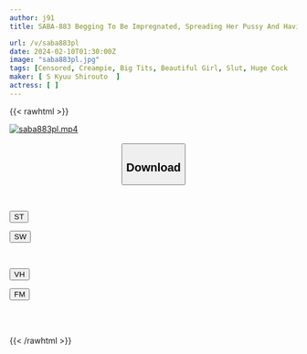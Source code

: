```yaml
---
author: j91
title: SABA-883 Begging To Be Impregnated, Spreading Her Pussy And Having Sex With A Big Dick 02

url: /v/saba883pl
date: 2024-02-10T01:30:00Z
image: "saba883pl.jpg"
tags: [Censored, Creampie, Big Tits, Beautiful Girl, Slut, Huge Cock	]
maker: [ S Kyuu Shirouto  ]
actress: [ ]
---
```



{{< rawhtml >}}

<div class="video" data-videoid="6bp8xmoOWvc9w4k">
    <a href="javascript:;">
        <img src="/v/saba883pl/saba883pl.jpg" width="WIDTH" height="HEIGHT" alt="saba883pl.mp4" loading="lazy">
    </a>
</div>

<script type="text/javascript" src="https://j91.asia/asset/on-demand-st.js"></script>

<br>
  <link rel="stylesheet" href="https://j91.asia/asset/bs5.css">
  
  <center>
  <button class="btn btn-primary" type="button" data-bs-toggle="collapse" data-bs-target=".multi-collapse" aria-expanded="false" aria-controls="multiCollapseExample1 multiCollapseExample2"><h2>Download</h2></button></center>
</p>
<div class="row">
  <div class="col">
    <div class="collapse multi-collapse" id="multiCollapseExample1">
      <div class="card card-body">
	      	      <br>
<div class="buttons">  
<p><a href="https://streamtape.to/v/6bp8xmoOWvc9w4k" target="_blank"><button class="btn-hover color-3"><i class="fa fa-download"></i> ST</button></a></p>
<p><a href="https://cdnwish.com/d9qrtnfty2n8" target="_blank"><button class="btn-hover color-2"><i class="fa fa-download"></i> SW</button></a></p></div>
    </div>
  </div>
</div>
  <div class="col">
    <div class="collapse multi-collapse" id="multiCollapseExample2">
      <div class="card card-body">
	      <br>
<div class="buttons">
<p><a href="javascript:;" target="_blank"><button class="btn-hover color-9"><i class="fa fa-download"></i> VH</button></a></p>
<p><a href="javascript:;"><button class="btn-hover color-8"><i class="fa fa-download"></i> FM</button></a></p></div>
<br><br>
      </div>
    </div>
  </div>
</div>

{{< /rawhtml >}}